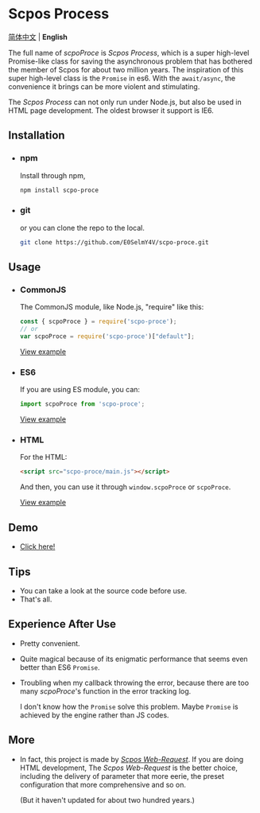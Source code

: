 # Scpos Process

[简体中文](readme-zh.md) | **English**

The full name of *scpoProce* is *Scpos Process*, which is a super high-level Promise-like class for saving the asynchronous problem that has bothered the member of Scpos for about two million years. The inspiration of this super high-level class is the `Promise` in es6.
With the `await/async`, the convenience it brings can be more violent and stimulating.

The *Scpos Process* can not only run under Node.js, but also be used in HTML page development.
The oldest browser it support is IE6.

## Installation

- ### npm

  Install through npm,

  ```bash
  npm install scpo-proce
  ```

- ### git

  or you can clone the repo to the local.

  ```bash
  git clone https://github.com/E0SelmY4V/scpo-proce.git
  ```

## Usage

- ### CommonJS

  The CommonJS module, like Node.js, "require" like this:

  ```javascript
  const { scpoProce } = require('scpo-proce');
  // or
  var scpoProce = require('scpo-proce')["default"];
  ```

  [View example](test0.js)

- ### ES6

  If you are using ES module, you can:

  ```javascript
  import scpoProce from 'scpo-proce';
  ```

  [View example](test1.ts)

- ### HTML

  For the HTML:

  ```html
  <script src="scpo-proce/main.js"></script>
  ```

  And then, you can use it through `window.scpoProce` or `scpoProce`.

  [View example](test2.hta)

## Demo

- [Click here!](demo.md)

## Tips

- You can take a look at the source code before use.
- That's all.

## Experience After Use

- Pretty convenient.
- Quite magical because of its enigmatic performance that seems even better than ES6 `Promise`.
- Troubling when my callback throwing the error, because there are too many *scpoProce*'s function in the error tracking log.

  I don't know how the `Promise` solve this problem.
  Maybe `Promise` is achieved by the engine rather than JS codes.

## More

- In fact, this project is made by [*Scpos Web-Request*](https://github.com/E0SelmY4V/scpo-webreq).
  If you are doing HTML development, The *Scpos Web-Request* is the better choice, including the delivery of parameter that more eerie, the preset configuration that more comprehensive and so on.

  (But it haven't updated for about two hundred years.)
